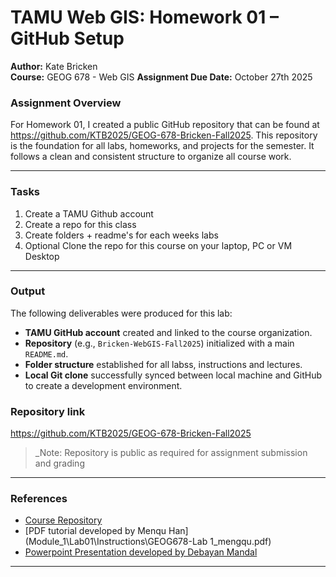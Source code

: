 # TAMU Web GIS: Homework 01 – GitHub Setup

**Author:** Kate Bricken  
**Course:** GEOG 678 - Web GIS
**Assignment Due Date:** October 27th 2025

### Assignment Overview
For Homework 01, I created a public GitHub repository that can be found at https://github.com/KTB2025/GEOG-678-Bricken-Fall2025. This repository is the foundation for all labs, homeworks, and projects for the semester. It follows a clean and consistent structure to organize all course work.


---

### Tasks
1. Create a TAMU Github account
2. Create a repo for this class
3. Create folders + readme's for each weeks labs
4. Optional Clone the repo for this course on your laptop, PC or VM Desktop

---

### Output
The following deliverables were produced for this lab:
- **TAMU GitHub account** created and linked to the course organization.  
- **Repository** (e.g., `Bricken-WebGIS-Fall2025`) initialized with a main `README.md`.  
- **Folder structure** established for all labss, instructions and lectures.  
- **Local Git clone** successfully synced between local machine and GitHub to create a development environment.  


### Repository link
https://github.com/KTB2025/GEOG-678-Bricken-Fall2025
> _Note: Repository is public as required for assignment submission and grading
---

### References
- [Course Repository](https://github.com/tamu-edu-students/2025-TAMU-GEOG-678-WebGIS-MGsc)  
- [PDF tutorial developed by Menqu Han](Module_1\Lab01\Instructions\GEOG678-Lab 1_mengqu.pdf)  
- [Powerpoint Presentation developed by Debayan Mandal](Module_1\Lab01\Instructions\Lab1v2.pptx)  
---

